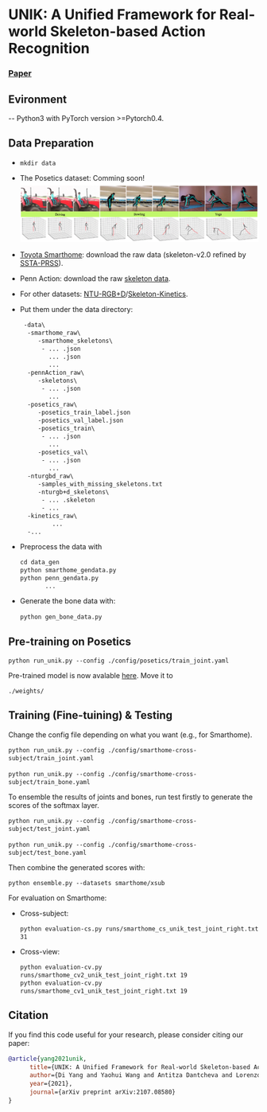 # UNIK: A Unified Framework for Real-world Skeleton-based Action Recognition

### [Paper](https://arxiv.org/pdf/2107.08580)



## Evironment

-- Python3 with PyTorch version >=Pytorch0.4.

## Data Preparation

 - `mkdir data`
 - The Posetics dataset: Comming soon!
   ![ad](https://github.com/YangDi666/UNIK/blob/main/demo/demo.png)
 - [Toyota Smarthome](https://github.com/YangDi666/SSTA-PRS#refined-pose-data): download the raw data (skeleton-v2.0 refined by [SSTA-PRSS](https://github.com/YangDi666/SSTA-PRS#refined-pose-data)). 
 - Penn Action: download the raw [skeleton data](https://drive.google.com/file/d/13RUvRrNFOlyKSVwNuQAYqg3Vib7Ffbn8/view?usp=sharing).
 - For other datasets: [NTU-RGB+D](https://github.com/shahroudy/NTURGB-D)/[Skeleton-Kinetics](https://github.com/yysijie/st-gcn).
 - Put them under the data directory:

        -data\
         -smarthome_raw\
            -smarthome_skeletons\
             - ... .json
               ... .json
               ...               
         -pennAction_raw\
            -skeletons\
             - ... .json
               ...
         -posetics_raw\
            -posetics_train_label.json
            -posetics_val_label.json  
            -posetics_train\
             - ... .json
               ...        
            -posetics_val\
             - ... .json
               ... 
         -nturgbd_raw\
            -samples_with_missing_skeletons.txt
            -nturgb+d_skeletons\
             - ... .skeleton
             - ...
         -kinetics_raw\             
                ...
         -...
             
 - Preprocess the data with
    ```
    cd data_gen
    python smarthome_gendata.py
    python penn_gendata.py
           ...
    ```
    
 - Generate the bone data with:

    ```python gen_bone_data.py```

## Pre-training on Posetics

    python run_unik.py --config ./config/posetics/train_joint.yaml
    
 
Pre-trained model is now avalable [here](https://drive.google.com/file/d/1K6RVaV02oy0gy8swab8V0s6T7a9YPuxS/view?usp=sharing). Move it to 

    ./weights/

## Training (Fine-tuining) & Testing

Change the config file depending on what you want (e.g., for Smarthome).

    python run_unik.py --config ./config/smarthome-cross-subject/train_joint.yaml
    
    python run_unik.py --config ./config/smarthome-cross-subject/train_bone.yaml

To ensemble the results of joints and bones, run test firstly to generate the scores of the softmax layer.

    python run_unik.py --config ./config/smarthome-cross-subject/test_joint.yaml
    
    python run_unik.py --config ./config/smarthome-cross-subject/test_bone.yaml

Then combine the generated scores with:

    python ensemble.py --datasets smarthome/xsub

For evaluation on Smarthome:

 - Cross-subject:
 
       python evaluation-cs.py runs/smarthome_cs_unik_test_joint_right.txt 31
	
 - Cross-view:
 
       python evaluation-cv.py runs/smarthome_cv2_unik_test_joint_right.txt 19
       python evaluation-cv.py runs/smarthome_cv1_unik_test_joint_right.txt 19

## Citation
If you find this code useful for your research, please consider citing our paper:
```bibtex
@article{yang2021unik,
      title={UNIK: A Unified Framework for Real-world Skeleton-based Action Recognition}, 
      author={Di Yang and Yaohui Wang and Antitza Dantcheva and Lorenzo Garattoni and Gianpiero Francesca and Francois Bremond},
      year={2021},
      journal={arXiv preprint arXiv:2107.08580}
}
```
